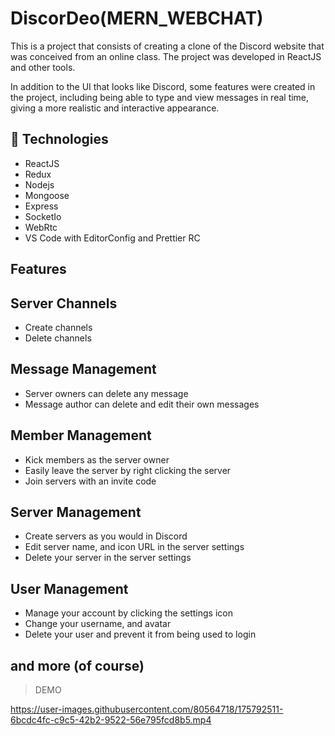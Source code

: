 # DiscorDeo(MERN_WEBCHAT)

This is a project that consists of creating a clone of the Discord website that was conceived from an online class. The project was developed in ReactJS and other tools.

In addition to the UI that looks like Discord, some features were created in the project, including being able to type and view messages in real time, giving a more realistic and interactive appearance.


## 🚀 Technologies
   - ReactJS
   - Redux
   - Nodejs
   - Mongoose
   - Express
   - SocketIo
   - WebRtc
   - VS Code with EditorConfig and Prettier RC
## Features

##  Server Channels
  - Create channels
  - Delete channels
##  Message Management
 - Server owners can delete any message
- Message author can delete and edit their own messages
##  Member Management
- Kick members as the server owner
- Easily leave the server by right clicking the server
- Join servers with an invite code
## Server Management
- Create servers as you would in Discord
- Edit server name, and icon URL in the server settings
- Delete your server in the server settings
## User Management
- Manage your account by clicking the settings icon
- Change your username, and avatar
- Delete your user and prevent it from being used to login
## and more (of course)

> DEMO 
> 
https://user-images.githubusercontent.com/80564718/175792511-6bcdc4fc-c9c5-42b2-9522-56e795fcd8b5.mp4
